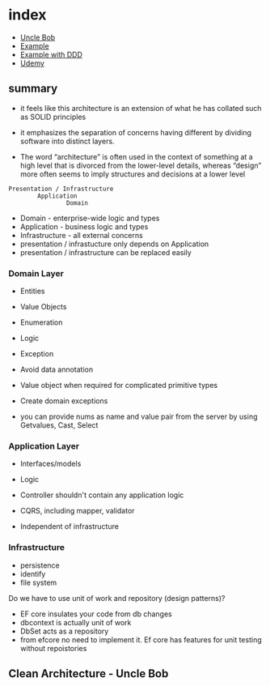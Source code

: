 # index

- [Uncle Bob](https://blog.cleancoder.com/uncle-bob/2012/08/13/the-clean-architecture.html)
- [Example](https://github.dev/jasontaylordev/CleanArchitecture)
- [Example with DDD](https://www.youtube.com/watch?v=5_un3PUER8U&ab_channel=AmichaiMantinband)
- [Udemy](https://github.com/trevoirwilliams/HR.LeaveManagement.CleanArchitecture-dotnet5)

## summary

- it feels like this architecture is an extension of what he has collated such as SOLID principles
- it emphasizes the separation of concerns having different by dividing software into distinct layers.

- The word “architecture” is often used in the context of something at a high level that is divorced from the lower-level details, whereas “design” more often seems to imply structures and decisions at a lower level

```
Presentation / Infrastructure
		Application
  		     	Domain
```

- Domain - enterprise-wide logic and types
- Application - business logic and types
- Infrastructure - all external concerns
- presentation / infrastucture only depends on Application
- presentation / infrastructure can be replaced easily

### Domain Layer

- Entities
- Value Objects
- Enumeration
- Logic
- Exception

- Avoid data annotation
- Value object when required for complicated primitive types
- Create domain exceptions
- you can provide nums as name and value pair from the server by using Getvalues, Cast, Select

### Application Layer

- Interfaces/models
- Logic

- Controller shouldn't contain any application logic
- CQRS, including mapper, validator
- Independent of infrastructure

### Infrastructure

- persistence
- identify
- file system

Do we have to use unit of work and repository (design patterns)?

- EF core insulates your code from db changes
- dbcontext is actually unit of work
- DbSet acts as a repository
- from efcore no need to implement it. Ef core has features for unit testing without repoistories

## Clean Architecture - Uncle Bob
